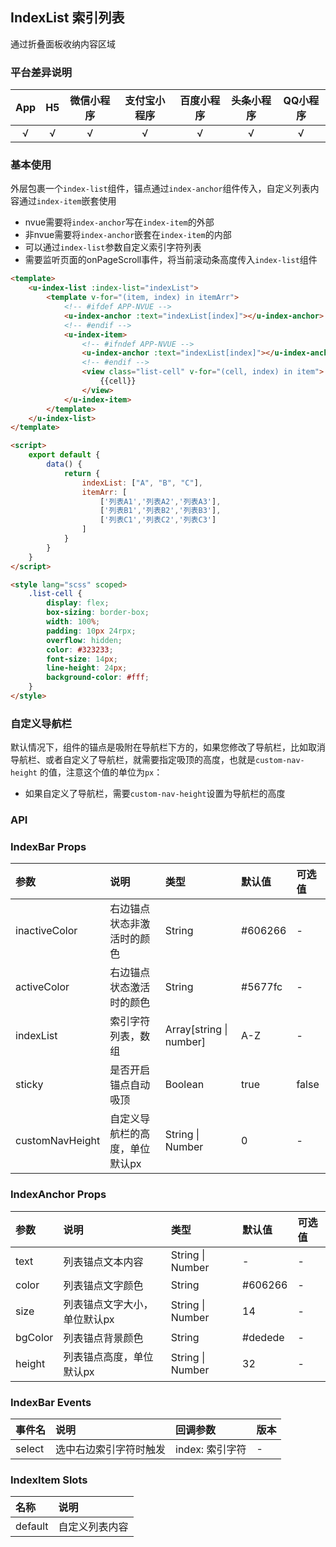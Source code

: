 ## IndexList 索引列表 <to-api/>

<demo-model url="/pages/componentsA/indexList/index"></demo-model>


通过折叠面板收纳内容区域

### 平台差异说明

|App|H5	|微信小程序	|支付宝小程序		|百度小程序	|头条小程序	|QQ小程序	|
|:-:|:-:|:-:		|:-:			|:-:		|:-:		|:-:		|
|√	|√	|√			|√				|√			|√			|√			|

### 基本使用

外层包裹一个`index-list`组件，锚点通过`index-anchor`组件传入，自定义列表内容通过`index-item`嵌套使用
- nvue需要将`index-anchor`写在`index-item`的外部
- 非nvue需要将`index-anchor`嵌套在`index-item`的内部
- 可以通过`index-list`参数自定义索引字符列表
- 需要监听页面的onPageScroll事件，将当前滚动条高度传入`index-list`组件

```html
<template>
	<u-index-list :index-list="indexList">
		<template v-for="(item, index) in itemArr">
			<!-- #ifdef APP-NVUE -->
			<u-index-anchor :text="indexList[index]"></u-index-anchor>
			<!-- #endif -->
			<u-index-item>
				<!-- #ifndef APP-NVUE -->
				<u-index-anchor :text="indexList[index]"></u-index-anchor>
				<!-- #endif -->
				<view class="list-cell" v-for="(cell, index) in item">
					{{cell}}
				</view>
			</u-index-item>
		</template>
	</u-index-list>
</template>

<script>
	export default {
		data() {
			return {
				indexList: ["A", "B", "C"],
				itemArr: [
					['列表A1','列表A2','列表A3'],
					['列表B1','列表B2','列表B3'],
					['列表C1','列表C2','列表C3']
				]
			}
		}
	}
</script>

<style lang="scss" scoped>
	.list-cell {
		display: flex;
		box-sizing: border-box;
		width: 100%;
		padding: 10px 24rpx;
		overflow: hidden;
		color: #323233;
		font-size: 14px;
		line-height: 24px;
		background-color: #fff;
	}
</style>
```



### 自定义导航栏

默认情况下，组件的锚点是吸附在导航栏下方的，如果您修改了导航栏，比如取消导航栏、或者自定义了导航栏，就需要指定吸顶的高度，也就是`custom-nav-height`
的值，注意这个值的单位为`px`：

- 如果自定义了导航栏，需要`custom-nav-height`设置为导航栏的高度


### API

### IndexBar Props

| 参数				| 说明							| 类型							| 默认值		|  可选值	|
|:-					|:-								|:-								|:-			|:-			|
| inactiveColor		| 右边锚点状态非激活时的颜色		| String						| #606266	| -			|
| activeColor		| 右边锚点状态激活时的颜色			| String						| #5677fc	| -			|
| indexList			| 索引字符列表，数组				| Array[string &#124; number]	| A-Z		| -			|
| sticky			| 是否开启锚点自动吸顶			| Boolean						| true		| false		|
| customNavHeight	| 自定义导航栏的高度，单位默认px	| String &#124; Number			| 0			| -			|

### IndexAnchor Props

| 参数			| 说明							| 类型					| 默认值				|  可选值	|
|:-				|:-								|:-						|:-					|:-			|
| text			| 列表锚点文本内容				| String &#124; Number	| -					| -			|
| color			| 列表锚点文字颜色				| String				| #606266			| -			|
| size			| 列表锚点文字大小，单位默认px		| String &#124; Number	| 14				| -			|
| bgColor		| 列表锚点背景颜色				| String				| #dedede			| -			|
| height		| 列表锚点高度，单位默认px			| String &#124; Number	| 32				| -			|


### IndexBar Events

|事件名	|说明					|回调参数			|版本	|
|:-		|:-						|:-					|:-		|
| select| 选中右边索引字符时触发	| index: 索引字符	| -		|
 
 ### IndexItem Slots

| 名称		| 说明			|
|:-			|:-				|
| default	| 自定义列表内容	|

